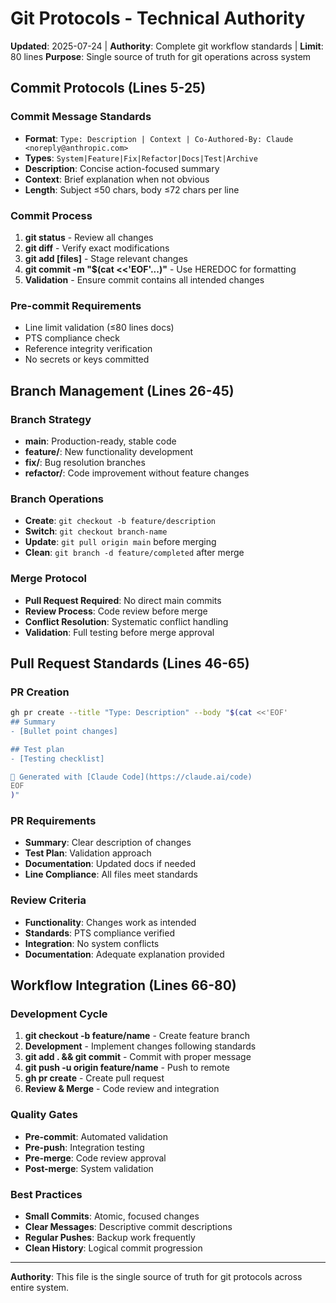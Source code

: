 # Git Protocols - Technical Authority

**Updated**: 2025-07-24 | **Authority**: Complete git workflow standards | **Limit**: 80 lines
**Purpose**: Single source of truth for git operations across system

## Commit Protocols (Lines 5-25)
### **Commit Message Standards**
- **Format**: `Type: Description | Context | Co-Authored-By: Claude <noreply@anthropic.com>`
- **Types**: `System|Feature|Fix|Refactor|Docs|Test|Archive`
- **Description**: Concise action-focused summary
- **Context**: Brief explanation when not obvious
- **Length**: Subject ≤50 chars, body ≤72 chars per line

### **Commit Process**
1. **git status** - Review all changes
2. **git diff** - Verify exact modifications  
3. **git add [files]** - Stage relevant changes
4. **git commit -m "$(cat <<'EOF'...)"** - Use HEREDOC for formatting
5. **Validation** - Ensure commit contains all intended changes

### **Pre-commit Requirements**
- Line limit validation (≤80 lines docs)
- PTS compliance check
- Reference integrity verification
- No secrets or keys committed

## Branch Management (Lines 26-45)  
### **Branch Strategy**
- **main**: Production-ready, stable code
- **feature/**: New functionality development
- **fix/**: Bug resolution branches
- **refactor/**: Code improvement without feature changes

### **Branch Operations**
- **Create**: `git checkout -b feature/description`
- **Switch**: `git checkout branch-name`
- **Update**: `git pull origin main` before merging
- **Clean**: `git branch -d feature/completed` after merge

### **Merge Protocol**
- **Pull Request Required**: No direct main commits
- **Review Process**: Code review before merge
- **Conflict Resolution**: Systematic conflict handling
- **Validation**: Full testing before merge approval

## Pull Request Standards (Lines 46-65)
### **PR Creation**
```bash
gh pr create --title "Type: Description" --body "$(cat <<'EOF'
## Summary
- [Bullet point changes]

## Test plan  
- [Testing checklist]

🤖 Generated with [Claude Code](https://claude.ai/code)
EOF
)"
```

### **PR Requirements**
- **Summary**: Clear description of changes
- **Test Plan**: Validation approach
- **Documentation**: Updated docs if needed
- **Line Compliance**: All files meet standards

### **Review Criteria**
- **Functionality**: Changes work as intended
- **Standards**: PTS compliance verified
- **Integration**: No system conflicts
- **Documentation**: Adequate explanation provided

## Workflow Integration (Lines 66-80)
### **Development Cycle**
1. **git checkout -b feature/name** - Create feature branch
2. **Development** - Implement changes following standards
3. **git add . && git commit** - Commit with proper message
4. **git push -u origin feature/name** - Push to remote
5. **gh pr create** - Create pull request
6. **Review & Merge** - Code review and integration

### **Quality Gates**
- **Pre-commit**: Automated validation
- **Pre-push**: Integration testing
- **Pre-merge**: Code review approval
- **Post-merge**: System validation

### **Best Practices**
- **Small Commits**: Atomic, focused changes
- **Clear Messages**: Descriptive commit descriptions
- **Regular Pushes**: Backup work frequently
- **Clean History**: Logical commit progression

---
**Authority**: This file is the single source of truth for git protocols across entire system.